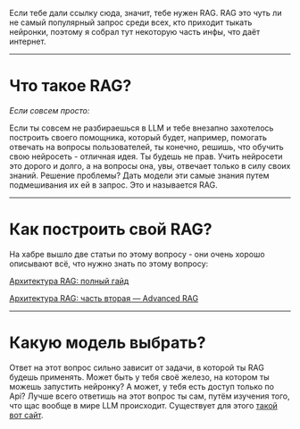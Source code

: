 Если тебе дали ссылку сюда, значит, тебе нужен RAG. RAG это чуть ли не самый популярный запрос среди всех, кто приходит тыкать нейронки, поэтому я собрал тут некоторую часть инфы, что даёт интернет.

----------

# Что такое RAG? # 

*Если совсем просто:*

Если ты совсем не разбираешься в LLM и тебе внезапно захотелось построить своего помощника, который будет, например, помогать отвечать на вопросы пользователей, ты конечно, решишь, что обучить свою нейросеть - отличная идея. Ты будешь не прав.
Учить нейросети это дорого и долго, а на вопросы она, увы, отвечает только в силу своих знаний. Решение проблемы?
Дать модели эти самые знания путем подмешивания их ей в запрос. Это и называется RAG.

----------

# Как построить свой RAG? #
На хабре вышло две статьи по этому вопросу - они очень хорошо описывают всё, что нужно знать по этому вопросу:

[Архитектура RAG: полный гайд](https://habr.com/ru/companies/raft/articles/791034/)

[Архитектура RAG: часть вторая — Advanced RAG](https://habr.com/ru/companies/raft/articles/818781/)

----------

# Какую модель выбрать? #
Ответ на этот вопрос сильно зависит от задачи, в которой ты RAG будешь применять. Может быть у тебя своё железо, на котором ты можешь запустить нейронку? А может, у тебя есть доступ только по Api?
Лучше всего ответишь на этот вопрос ты сам, путём изучения того, что щас вообще в мире LLM происходит. Существует для этого [такой вот сайт](https://arena.lmsys.org/).